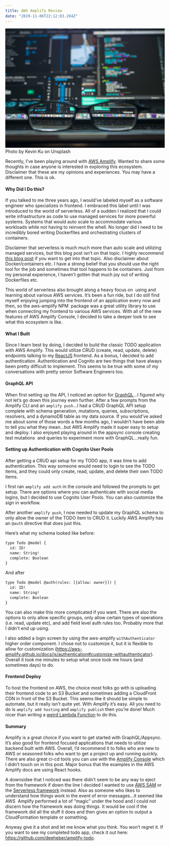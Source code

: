 ```yaml
---
title: AWS Amplify Review
date: "2019-11-06T22:12:03.284Z"
---
```


![Glasses](./glasses.jpg)
Photo by Kevin Ku on Unsplash

Recently, I’ve been playing around with <a href="https://aws.amazon.com/amplify/" target="_blank" rel="noopener noreferrer">AWS Amplify</a>. Wanted to share some thoughts in case anyone is interested in exploring this ecosystem. Disclaimer that these are my opinions and experiences. You may have a different one. This is ok.

#### Why Did I Do this?
If you talked to me three years ago, I would’ve labeled myself as a software engineer who specializes in frontend. I embraced this label until I was introduced to the world of serverless. All of a sudden I realized that I could write infrastructure as code to use managed services for more powerful systems. Systems that would auto scale to accommodate various workloads while not having to reinvent the whell. No longer did I need to be incredibly bored writing Dockerfiles and orchestrating clusters of containers. 

Disclaimer that serverless is much much more than auto scale and utilizing managed services, but this blog post isn’t on that topic. I highly recommend <a href="https://read.acloud.guru/serverless-is-a-state-of-mind-717ef2088b42" target="_blank" rel="noopener noreferrer">this blog post</a> if you want to get into that topic. Also disclaimer about Docker/containers etc. I have a strong belief that you should use the right tool for the job and sometimes that tool happens to be containers. Just from my personal experience, I haven’t gotten that much joy out of writing Dockerfiles etc.

This world of serverless also brought along a heavy focus on  using and learning about various AWS services. It’s been a fun ride, but I do still find myself enjoying jumping into the frontend of an application every now and then, so the aws-amplify NPM  package was a great utility library to use when connecting my frontend to various AWS services. With all of the new features of AWS Amplify Console, I decided to take a deeper look to see what this ecosystem is like.

#### What I Built
Since I learn best by doing, I decided to build the classic TODO application with AWS Amplify. This would utilize CRUD (create, read, update, delete) endpoints talking to my <a href="https://reactjs.org/" target="_blank" rel="noopener noreferrer">ReactJS</a> frontend. As a bonus, I decided to add authentication. Authentication and Cognito are two things that have always been pretty difficult to implement. This seems to be true with some of my conversations with pretty senior Software Engineers too.

#### GraphQL API
When first setting up the API, I noticed an option for <a href="https://graphql.org/" target="_blank" rel="noopener noreferrer">GraphQL</a>...I figured why not let’s go down this journey even further. After a few prompts from the Amplify CLI and an `amplify push`...I had a CRUD GraphQL API setup complete with schema generation, mutations, queries, subscriptions, resolvers, and a dynamoDB table as my data source. If you would’ve asked me about some of those words a few months ago, I wouldn’t have been able to tell you what they mean...but AWS Amplify made it super easy to setup and deploy. I also enjoyed playing around in the appsync console creating test mutations  and queries to experiment more with GraphQL...really fun.

#### Setting up Authentication with Cognito User Pools
After getting a CRUD api setup for my TODO app, it was time to add authentication. This way someone would need to login to see the TODO items, and they could only create, read, update, and delete their own TODO items.

I first ran `amplify add auth` in the console and followed the prompts to get setup. There are options where you can authenticate with social media logins, but I decided to use Cognito User Pools. You can also customize the sign in workflow.

After another `amplify push`, I now needed to update my GraphQL schema to only allow the owner of the TODO item to CRUD it. Luckily AWS Amplify has an `@auth` directive that does just this.

Here’s what my schema looked like before:

```
type Todo @model {
  id: ID!
  name: String!
  complete: Boolean
}
```

And after

```
type Todo @model @auth(rules: [{allow: owner}]) {
  id: ID!
  name: String!
  complete: Boolean
}

```

You can also make this more complicated if you want. There are also the options to only allow specific groups, only allow certain types of operations (i.e. read, update etc), and add field level auth rules too. Probably more that I didn't end up using.

I also added a login screen by using the aws-amplify `withAuthenticator` higher order component. I chose not to customize it, but it is flexible to allow for customization (https://aws-amplify.github.io/docs/js/authentication#customize-withauthenticator). Overall it took me minutes to setup what once took me hours (and sometimes days) to do.

#### Frontend Deploy
To host the frontend on AWS, the choice most folks go with is uploading their frontend code to an S3 Bucket and sometimes adding a CloudFront CDN in front of the S3 Bucket. This seems like it should be simple to automate, but it really isn't quite yet. With Amplify it’s easy. All you need to do is `amplify add hosting` and `amplify publish` then you’re done! Much nicer than writing a <a href="https://www.danielleheberling.xyz/blog/deploy-frontend/" target="_blank" rel="noopener noreferrer">weird Lambda Function</a> to do this.

#### Summary
Amplify is a great choice if you want to get started with GraphQL/Appsync. It’s also good for frontend focused applications that needs to utilize backend built with AWS. Overall, I’d recommend it to folks who are new to AWS or seasoned folks who want to get a project up and running quickly. There are also great ci-cd tools you can use with the <a href="https://aws.amazon.com/amplify/console/" target="_blank" rel="noopener noreferrer">Amplify Console</a> which I didn’t touch on in this post. Major bonus that the examples in the AWS Amplify docs are using React hooks. 

A downsidee that I noticed was there didn’t seem to be any way to eject from the framework if down the line I decided I wanted to use <a href="https://aws.amazon.com/serverless/sam/" target="_blank" rel="noopener noreferrer">AWS SAM</a> or the <a href="https://serverless.com/" target="_blank" rel="noopener noreferrer">Serverless framework</a> instead. Also as someone who likes to understand how things work in the event of error messages...it seemed like AWS  Amplify performed a lot of “magic” under the hood and I could not discern how the framework was doing things. It would be cool if the framework did all the stuff it does and then gives an option to output a CloudFormation template or something.

Anyway give it a shot and let me know what you think. You won’t regret it. If you want to see my completed todo app, check it out here: https://github.com/deeheber/amplify-todo.
